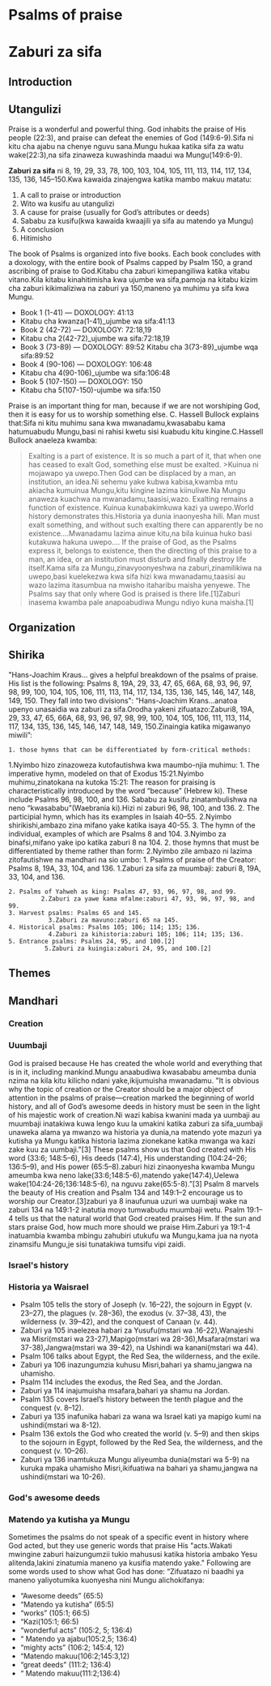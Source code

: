 # Psalms of praise
# Zaburi za sifa

## Introduction
## Utangulizi

Praise is a wonderful and powerful thing. God inhabits the praise of His people (22:3), and praise can defeat the enemies of God (149:6-9).Sifa ni kitu cha ajabu na chenye nguvu sana.Mungu hukaa katika sifa za watu wake(22:3),na sifa zinaweza kuwashinda maadui wa Mungu(149:6-9).

**Zaburi za sifa** ni 8, 19, 29, 33, 78, 100, 103, 104, 105, 111, 113, 114, 117, 134, 135, 136, 145–150.Kwa kawaida zinajengwa katika mambo makuu matatu:

1. A call to praise or introduction
1. Wito wa kusifu au utangulizi
2. A cause for praise (usually for God’s attributes or deeds)
2. Sababu za kusifu(kwa kawaida kwaajili ya sifa au matendo ya Mungu)
3. A conclusion
3. Hitimisho

The book of Psalms is organized into five books. Each book concludes with a doxology, with the entire book of Psalms capped by Psalm 150, a grand ascribing of praise to God.Kitabu cha zaburi kimepangiliwa katika vitabu vitano.Kila kitabu kinahitimisha kwa ujumbe wa sifa,pamoja na kitabu kizim cha zaburi kikimaliziwa na zaburi ya 150,maneno ya muhimu ya sifa kwa Mungu. 

* Book 1 (1-41) — DOXOLOGY: 41:13 
* Kitabu cha kwanza(1-41)_ujumbe wa sifa:41:13
* Book 2 (42-72) — DOXOLOGY: 72:18,19
* Kitabu cha 2(42-72)_ujumbe wa sifa:72:18,19 
* Book 3 (73-89) — DOXOLOGY: 89:52
Kitabu cha 3(73-89)_ujumbe wqa sifa:89:52
* Book 4 (90-106) — DOXOLOGY: 106:48
* Kitabu cha 4(90-106)_ujumbe wa sifa:106:48
* Book 5 (107-150) — DOXOLOGY: 150
* Kitabu cha 5(107-150)-ujumbe wa sifa:150

Praise is an important thing for man, because if we are not worshiping God, then it is easy for us to worship something else. C. Hassell Bullock explains that:Sifa ni kitu muhimu sana kwa mwanadamu,kwasababu kama hatumuabudu Mungu,basi ni rahisi kwetu sisi kuabudu kitu kingine.C.Hassell Bullock anaeleza kwamba:

> Exalting is a part of existence. It is so much a part of it, that when one has ceased to exalt God, something else must be exalted. >Kuinua ni mojawapo ya uwepo.Then God can be displaced by a man, an institution, an idea.Ni sehemu yake kubwa kabisa,kwamba mtu akiacha kumuinua Mungu,kitu kingine lazima kiinuliwe.Na Mungu anaweza kuachwa na mwanadamu,taasisi,wazo. Exalting remains a function of existence. Kuinua kunabakimkuwa kazi ya uwepo.World history demonstrates this.Historia ya dunia inaonyesha hili. Man must exalt something, and without such exalting there can apparently be no existence....Mwanadamu lazima ainue kitu,na bila kuinua huko basi kutakuwa hakuna uwepo…. If the praise of God, as the Psalms express it, belongs to existence, then the directing of this praise to a man, an idea, or an institution must disturb and finally destroy life itself.Kama sifa za Mungu,zinavyoonyeshwa na zaburi,zinamilikiwa na uwepo,basi kuelekezwa kwa sifa hizi kwa mwanadamu,taasisi au wazo lazima itasumbua na mwisho itaharibu maisha yenyewe. The Psalms say that only where God is praised is there life.[1]Zaburi inasema kwamba pale anapoabudiwa Mungu ndiyo kuna maisha.[1]

## Organization
## Shirika

"Hans-Joachim Kraus... gives a helpful breakdown of the psalms of praise. His list is the following: Psalms 8, 19A, 29, 33, 47, 65, 66A, 68, 93, 96, 97, 98, 99, 100, 104, 105, 106, 111, 113, 114, 117, 134, 135, 136, 145, 146, 147, 148, 149, 150. They fall into two divisions": “Hans-Joachim Krans…anatoa upenyo unasaidia wa zaburi za sifa.Orodha yakeni zifuatazo:Zaburi8, 19A, 29, 33, 47, 65, 66A, 68, 93, 96, 97, 98, 99, 100, 104, 105, 106, 111, 113, 114, 117, 134, 135, 136, 145, 146, 147, 148, 149, 150.Zinaingia katika migawanyo miwili”:

    1. those hymns that can be differentiated by form-critical methods:
1.Nyimbo hizo zinazoweza kutofautishwa kwa maumbo-njia muhimu: 
	1. The imperative hymn, modeled on that of Exodus 15:21.Nyimbo muhimu,zinatokana na kutoka 15:21: The reason for praising is characteristically introduced by the word “because” (Hebrew ki). These include Psalms 96, 98, 100, and 136. Sababu za kusifu zinatambulishwa na neno “kwasababu”(Waebrania ki).Hizi ni zaburi 96, 98, 100, and 136.
	2. The participial hymn, which has its examples in Isaiah 40–55.
              2.Nyimbo shirikishi,ambazo zina mifano yake katika isaya 40-55. 
	3. The hymn of the individual, examples of which are Psalms 8 and 104.
              3.Nyimbo za binafsi,mifano yake ipo katika zaburi 8 na 104. 
2. those hymns that must be differentiated by theme rather than form: 
2.Nyimbo zile ambazo ni lazima zitofautishwe na mandhari na sio umbo:
	1. Psalms of praise of the Creator: Psalms 8, 19A, 33, 104, and 136.
              1.Zaburi za sifa za muumbaji: zaburi 8, 19A, 33, 104, and 136.

	2. Psalms of Yahweh as king: Psalms 47, 93, 96, 97, 98, and 99. 
             2.Zaburi za yawe kama mfalme:zaburi 47, 93, 96, 97, 98, and 99.
	3. Harvest psalms: Psalms 65 and 145. 
               3.Zaburi za mavuno:zaburi 65 na 145.
	4. Historical psalms: Psalms 105; 106; 114; 135; 136.
               4.Zaburi za kihistoria:zaburi 105; 106; 114; 135; 136.
	5. Entrance psalms: Psalms 24, 95, and 100.[2]
              5.Zaburi za kuingia:zaburi 24, 95, and 100.[2]


<!--This section is copied verbatim from the source listed. It should be reworked so that it is more original, at least in it's wording.--><!—Sehemu hii imenakiliwa katika orodha iliyoorodheshwa.Inatakiwa ifanyiwe kazi upya ili iwe halisi zaidi,angalau katika maneno.-->

## Themes
## Mandhari

### Creation
### Uuumbaji

God is praised because He has created the whole world and everything that is in it, including mankind.Mungu anaabudiwa kwasababu ameumba dunia nzima na kila kitu kilicho ndani yake,ikijumuisha mwanadamu. "It is obvious why the topic of creation or the Creator should be a major object of attention in the psalms of praise—creation marked the beginning of world history, and all of God’s awesome deeds in history must be seen in the light of his majestic work of creation.Ni wazi kabisa kwanini mada ya uumbaji au muumbaji inatakiwa kuwa lengo kuu la umakini katika zaburi za sifa_uumbaji unaweka alama ya mwanzo wa historia ya dunia,na matendo yote mazuri ya kutisha ya Mungu katika historia lazima zionekane katika mwanga wa kazi zake kuu za uumbaji."[3] These psalms show us that God created with His word (33:6; 148:5–6), His deeds (147:4), His understanding (104:24–26; 136:5–9), and His power (65:5–8).zaburi hizi zinaonyesha kwamba Mungu ameumba kwa neno lake(33:6;148:5-6),matendo yake(147:4),Uelewa wake(104:24-26;136:148:5-6), na nguvu zake(65:5-8).”[3] Psalm 8 marvels the beauty of His creation and Psalm 134 and 149:1–2 encourage us to worship our Creator.[3]zaburi ya 8 inaufunua uzuri wa uumbaji wake na zaburi 134 na 149:1-2 inatutia moyo tumwabudu muumbaji wetu. Psalm 19:1–4 tells us that the natural world that God created praises Him. If the sun and stars praise God, how much more should we praise Him.Zaburi ya 19:1-4 inatuambia kwamba mbingu zahubiri utukufu wa Mungu,kama jua na nyota zinamsifu Mungu,je sisi tunatakiwa tumsifu vipi zaidi.

### Israel's history
### Historia ya Waisrael

* Psalm 105 tells the story of Joseph (v. 16–22), the sojourn in Egypt (v. 23–27), the plagues (v. 28–36), the exodus (v. 37–38, 43), the wilderness (v. 39–42), and the conquest of Canaan (v. 44).
* Zaburi ya 105 inaelezea habari za Yusufu(mstari wa .16-22),Wanajeshi wa Misri(mstari wa 23-27),Mapigo(mstari wa 28-36),Msafara(mstari wa 37-38),Jangwa(mstari wa 39-42), na Ushindi wa kanani(mstari wa 44). 
* Psalm 106 talks about Egypt, the Red Sea, the wilderness, and the exile.
* Zaburi ya 106 inazungumzia kuhusu Misri,bahari ya shamu,jangwa na uhamisho. 
* Psalm 114 includes the exodus, the Red Sea, and the Jordan. 
* Zaburi ya 114 inajumuisha msafara,bahari ya shamu na Jordan.
* Psalm 135 covers Israel’s history between the tenth plague and the conquest (v. 8–12).
* Zaburi ya 135 inafunika habari za wana wa Israel kati ya mapigo kumi na ushindi(mstari wa 8-12). 
* Psalm 136 extols the God who created the world (v. 5–9) and then skips to the sojourn in Egypt, followed by the Red Sea, the wilderness, and the conquest (v. 10–26).
* Zaburi ya 136 inamtukuza Mungu aliyeumba dunia(mstari wa 5-9) na kuruka mpaka uhamisho Misri,ikifuatiwa na bahari ya shamu,jangwa na ushindi(mstari wa 10-26).

### God's awesome deeds
### Matendo ya kutisha ya Mungu

Sometimes the psalms do not speak of a specific event in history where God acted, but they use generic words that praise His "acts.Wakati mwingine zaburi haizungumzii tukio mahususi katika historia ambako Yesu alitenda,lakini zinatumia maneno ya kusifia matendo yake." Following are some words used to show what God has done: “Zifuatazo ni baadhi ya maneno yaliyotumika kuonyesha nini Mungu alichokifanya:

* “Awesome deeds” (65:5)
* “Matendo ya kutisha” (65:5)
* “works” (105:1; 66:5)
* “Kazi(105:1; 66:5)
* “wonderful acts” (105:2, 5; 136:4)
* “ Matendo ya ajabu(105:2,5; 136:4)
* “mighty acts” (106:2; 145:4, 12)
* “Matendo makuu(106:2;145:3,12)
* “great deeds” (111:2; 136:4)
* “ Matendo makuu(111:2;136:4)